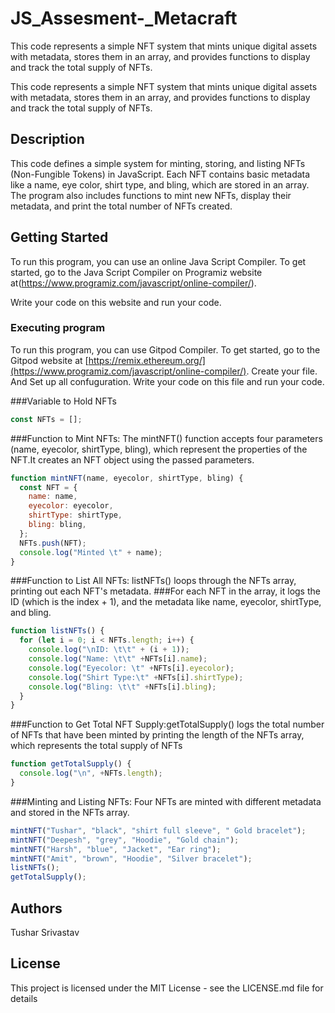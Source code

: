 # JS_Assesment-_Metacraft

This code represents a simple NFT system that mints unique digital assets with metadata, stores them in an array, and provides functions to display and track the total supply of NFTs.

This code represents a simple NFT system that mints unique digital assets with metadata, stores them in an array, and provides functions to display and track the total supply of NFTs.

## Description

This code defines a simple system for minting, storing, and listing NFTs (Non-Fungible Tokens) in JavaScript. Each NFT contains basic metadata like a name, eye color, shirt type, and bling, which are stored in an array. The program also includes functions to mint new NFTs, display their metadata, and print the total number of NFTs created.

## Getting Started
To run this program, you can use an online Java Script Compiler. To get started, go to the Java Script Compiler on Programiz website at(https://www.programiz.com/javascript/online-compiler/).

Write your code on this website and run your code.

### Executing program

To run this program, you can use Gitpod Compiler. To get started, go to the Gitpod website at [https://remix.ethereum.org/](https://www.programiz.com/javascript/online-compiler/).
Create your file. And Set up all confuguration.
Write your code on this file and run your code.


###Variable to Hold NFTs
```javascript
const NFTs = [];
```

###Function to Mint NFTs: The mintNFT() function accepts four parameters (name, eyecolor, shirtType, bling), which represent the properties of the NFT.It creates an NFT object using the passed parameters.
```javascript
function mintNFT(name, eyecolor, shirtType, bling) {
  const NFT = {
    name: name,
    eyecolor: eyecolor,
    shirtType: shirtType,
    bling: bling,
  };
  NFTs.push(NFT);
  console.log("Minted \t" + name);
}

```
###Function to List All NFTs: listNFTs() loops through the NFTs array, printing out each NFT's metadata.
###For each NFT in the array, it logs the ID (which is the index + 1), and the metadata like name, eyecolor, shirtType, and bling.
```javascript
function listNFTs() {
  for (let i = 0; i < NFTs.length; i++) {
    console.log("\nID: \t\t" + (i + 1));
    console.log("Name: \t\t" +NFTs[i].name);
    console.log("Eyecolor: \t" +NFTs[i].eyecolor);
    console.log("Shirt Type:\t" +NFTs[i].shirtType);
    console.log("Bling: \t\t" +NFTs[i].bling);
  }
}
```
###Function to Get Total NFT Supply:getTotalSupply() logs the total number of NFTs that have been minted by printing the length of the NFTs array, which represents the total supply of NFTs
```javascript
function getTotalSupply() {
  console.log("\n", +NFTs.length);
}
```
###Minting and Listing NFTs: Four NFTs are minted with different metadata and stored in the NFTs array.
```javascript
mintNFT("Tushar", "black", "shirt full sleeve", " Gold bracelet");
mintNFT("Deepesh", "grey", "Hoodie", "Gold chain");
mintNFT("Harsh", "blue", "Jacket", "Ear ring");
mintNFT("Amit", "brown", "Hoodie", "Silver bracelet");
listNFTs();
getTotalSupply();

```



## Authors

Tushar Srivastav 



## License

This project is licensed under the MIT License - see the LICENSE.md file for details

